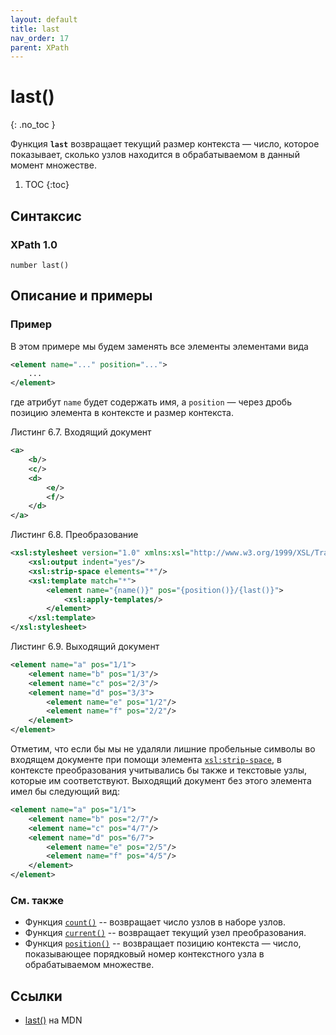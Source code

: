 ```yaml
---
layout: default
title: last
nav_order: 17
parent: XPath
---
```


<!-- prettier-ignore-start -->
# last()
{: .no_toc }
<!-- prettier-ignore-end -->

Функция **`last`** возвращает текущий размер контекста — число, которое показывает, сколько узлов находится в обрабатываемом в данный момент множестве.

<!-- prettier-ignore -->
1. TOC
{:toc}

## Синтаксис

### XPath 1.0

```
number last()
```

## Описание и примеры

### Пример

В этом примере мы будем заменять все элементы элементами вида

```xml
<element name="..." position="...">
    ...
</element>
```

где атрибут `name` будет содержать имя, a `position` — через дробь позицию элемента в контексте и размер контекста.

Листинг 6.7. Входящий документ

```xml
<a>
    <b/>
    <c/>
    <d>
        <e/>
        <f/>
    </d>
</a>
```

Листинг 6.8. Преобразование

```xml
<xsl:stylesheet version="1.0" xmlns:xsl="http://www.w3.org/1999/XSL/Transform">
    <xsl:output indent="yes"/>
    <xsl:strip-space elements="*"/>
    <xsl:template match="*">
        <element name="{name()}" pos="{position()}/{last()}">
            <xsl:apply-templates/>
        </element>
    </xsl:template>
</xsl:stylesheet>
```

Листинг 6.9. Выходящий документ

```xml
<element name="a" pos="1/1">
    <element name="b" pos="1/3"/>
    <element name="c" pos="2/3"/>
    <element name="d" pos="3/3">
        <element name="e" pos="1/2"/>
        <element name="f" pos="2/2"/>
    </element>
</element>
```

Отметим, что если бы мы не удаляли лишние пробельные символы во входящем документе при помощи элемента [`xsl:strip-space`](/xslt/xsl-strip-space/), в контексте преобразования учитывались бы также и текстовые узлы, которые им соответствуют. Выходящий документ без этого элемента имел бы следующий вид:

```xml
<element name="a" pos="1/1">
    <element name="b" pos="2/7"/>
    <element name="c" pos="4/7"/>
    <element name="d" pos="6/7">
        <element name="e" pos="2/5"/>
        <element name="f" pos="4/5"/>
    </element>
</element>
```

### См. также

- Функция [`count()`](/xpath/count/) -- возвращает число узлов в наборе узлов.
- Функция [`current()`](/xpath/current/) -- возвращает текущий узел преобразования.
- Функция [`position()`](/xpath/position/) -- возвращает позицию контекста — число, показывающее порядковый номер контекстного узла в обрабатываемом множестве.

## Ссылки

- [last()](https://developer.mozilla.org/en-US/docs/Web/XPath/Functions/last) на MDN
